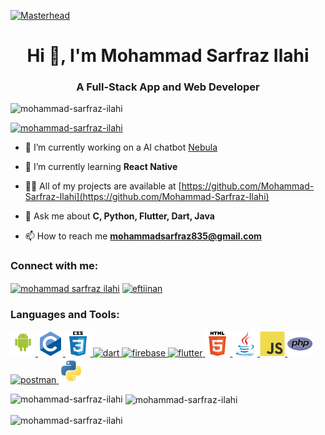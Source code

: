 [![Masterhead](https://repository-images.githubusercontent.com/588181932/e36ec678-7984-4cdd-8e4c-a3932772ff8e)](https://Mohammad-Sarfraz-Ilahi.io)
<h1 align="center">Hi 👋, I'm Mohammad Sarfraz Ilahi</h1>
<h3 align="center">A Full-Stack App and Web Developer</h3>

<p align="left"> <img src="https://komarev.com/ghpvc/?username=mohammad-sarfraz-ilahi&label=Profile%20views&color=0e75b6&style=flat" alt="mohammad-sarfraz-ilahi" /> </p>

<p align="left"> <a href="https://github.com/ryo-ma/github-profile-trophy"><img src="https://github-profile-trophy.vercel.app/?username=mohammad-sarfraz-ilahi" alt="mohammad-sarfraz-ilahi" /></a> </p>

- 🔭 I’m currently working on a AI chatbot [Nebula](https://github.com/Mohammad-Sarfraz-Ilahi/Nebula)

- 🌱 I’m currently learning **React Native**

- 👨‍💻 All of my projects are available at [https://github.com/Mohammad-Sarfraz-Ilahi](https://github.com/Mohammad-Sarfraz-Ilahi)

- 💬 Ask me about **C, Python, Flutter, Dart, Java**

- 📫 How to reach me **mohammadsarfraz835@gmail.com**

<h3 align="left">Connect with me:</h3>
<p align="left">
<a href="https://linkedin.com/in/mohammad sarfraz ilahi" target="blank"><img align="center" src="https://raw.githubusercontent.com/rahuldkjain/github-profile-readme-generator/master/src/images/icons/Social/linked-in-alt.svg" alt="mohammad sarfraz ilahi" height="30" width="40" /></a>
<a href="https://instagram.com/eftiinan" target="blank"><img align="center" src="https://raw.githubusercontent.com/rahuldkjain/github-profile-readme-generator/master/src/images/icons/Social/instagram.svg" alt="eftiinan" height="30" width="40" /></a>
</p>

<h3 align="left">Languages and Tools:</h3>
<p align="left"> <a href="https://developer.android.com" target="_blank" rel="noreferrer"> <img src="https://raw.githubusercontent.com/devicons/devicon/master/icons/android/android-original-wordmark.svg" alt="android" width="40" height="40"/> </a> <a href="https://www.cprogramming.com/" target="_blank" rel="noreferrer"> <img src="https://raw.githubusercontent.com/devicons/devicon/master/icons/c/c-original.svg" alt="c" width="40" height="40"/> </a> <a href="https://www.w3schools.com/css/" target="_blank" rel="noreferrer"> <img src="https://raw.githubusercontent.com/devicons/devicon/master/icons/css3/css3-original-wordmark.svg" alt="css3" width="40" height="40"/> </a> <a href="https://dart.dev" target="_blank" rel="noreferrer"> <img src="https://www.vectorlogo.zone/logos/dartlang/dartlang-icon.svg" alt="dart" width="40" height="40"/> </a> <a href="https://firebase.google.com/" target="_blank" rel="noreferrer"> <img src="https://www.vectorlogo.zone/logos/firebase/firebase-icon.svg" alt="firebase" width="40" height="40"/> </a> <a href="https://flutter.dev" target="_blank" rel="noreferrer"> <img src="https://www.vectorlogo.zone/logos/flutterio/flutterio-icon.svg" alt="flutter" width="40" height="40"/> </a> <a href="https://www.w3.org/html/" target="_blank" rel="noreferrer"> <img src="https://raw.githubusercontent.com/devicons/devicon/master/icons/html5/html5-original-wordmark.svg" alt="html5" width="40" height="40"/> </a> <a href="https://www.java.com" target="_blank" rel="noreferrer"> <img src="https://raw.githubusercontent.com/devicons/devicon/master/icons/java/java-original.svg" alt="java" width="40" height="40"/> </a> <a href="https://developer.mozilla.org/en-US/docs/Web/JavaScript" target="_blank" rel="noreferrer"> <img src="https://raw.githubusercontent.com/devicons/devicon/master/icons/javascript/javascript-original.svg" alt="javascript" width="40" height="40"/> </a> <a href="https://www.php.net" target="_blank" rel="noreferrer"> <img src="https://raw.githubusercontent.com/devicons/devicon/master/icons/php/php-original.svg" alt="php" width="40" height="40"/> </a> <a href="https://postman.com" target="_blank" rel="noreferrer"> <img src="https://www.vectorlogo.zone/logos/getpostman/getpostman-icon.svg" alt="postman" width="40" height="40"/> </a> <a href="https://www.python.org" target="_blank" rel="noreferrer"> <img src="https://raw.githubusercontent.com/devicons/devicon/master/icons/python/python-original.svg" alt="python" width="40" height="40"/> </a> </p>

<p><img align="left" src="https://github-readme-stats.vercel.app/api/top-langs?username=mohammad-sarfraz-ilahi&show_icons=true&locale=en&layout=compact" alt="mohammad-sarfraz-ilahi" /></p>

<p>&nbsp;<img align="center" src="https://github-readme-stats.vercel.app/api?username=mohammad-sarfraz-ilahi&show_icons=true&locale=en" alt="mohammad-sarfraz-ilahi" /></p>

<p><img align="center" src="https://github-readme-streak-stats.herokuapp.com/?user=mohammad-sarfraz-ilahi&" alt="mohammad-sarfraz-ilahi" /></p>
